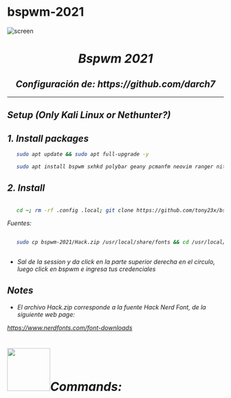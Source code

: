 # bspwm-2021

 ![screen](https://user-images.githubusercontent.com/55555800/147170398-cb82dd1e-1650-4db6-85d4-e13c838a3ddb.png)
<h1 align="center"> <i> Bspwm 2021 <i> </h1>
<h2 align="center"> Configuración de: https://github.com/darch7</h2>
<hr>
  
## Setup (Only Kali Linux or Nethunter?)

## 1. Install packages
  
```sh
   sudo apt update && sudo apt full-upgrade -y

   sudo apt install bspwm sxhkd polybar geany pcmanfm neovim ranger nitrogen neofetch gtk3-nocsd picom rofi gzip lzop fzf tty-clock dunst zathura python3 python3-pip kitty -y
```  
## 2. Install
 
```sh
  
   cd ~; rm -rf .config .local; git clone https://github.com/tony23x/bspwm-2021.git; cd bspwm-2021; mv local .local; mv config .config; cp -rf .* $HOME; cd $HOME; chmod -R +x .config .local; chmod +x .Xresources

```
 
Fuentes:
 
```sh
 
   sudo cp bspwm-2021/Hack.zip /usr/local/share/fonts && cd /usr/local/share/fonts && sudo unzip Hack.zip && sudo rm -rf Hack.zip
 
```  
  
* _Sal de la session y da click en la parte superior derecha en el circulo, luego click en bspwm e ingresa tus credenciales_

  
## Notes
* _El archivo Hack.zip corresponde a la fuente Hack Nerd Font, de la siguiente web page:_

https://www.nerdfonts.com/font-downloads

<h1><img src="https://victorjsantos.files.wordpress.com/2016/01/gifs-animados-para-halloween-15.gif?w=339&h=155&zoom=2" width="100">Commands:</h1>
